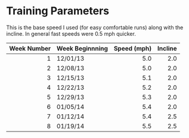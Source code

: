 Training Parameters
===================

This is the base speed I used (for easy comfortable runs) along
with the incline. In general fast speeds were 0.5 mph quicker.


| Week Number | Week Beginnning | Speed (mph)  | Incline  |
|------------:|-----------------|-------------:|---------:|
| 1           | 12/01/13        | 5.0          | 2.0      |
| 2           | 12/08/13        | 5.0          | 2.0      |
| 3           | 12/15/13        | 5.1          | 2.0      |
| 4           | 12/22/13        | 5.2          | 2.0      |
| 5           | 12/29/13        | 5.3          | 2.0      |
| 6           | 01/05/14        | 5.4          | 2.0      |
| 7           | 01/12/14        | 5.4          | 2.5      |
| 8           | 01/19/14        | 5.5          | 2.5      |

